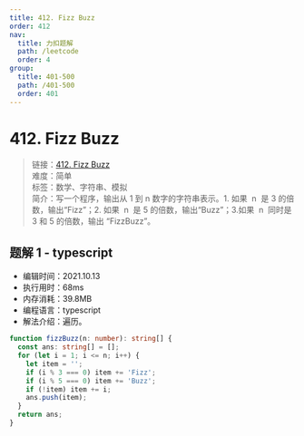 ```yaml
---
title: 412. Fizz Buzz
order: 412
nav:
  title: 力扣题解
  path: /leetcode
  order: 4
group:
  title: 401-500
  path: /401-500
  order: 401
---
```


# 412. Fizz Buzz

> 链接：[412. Fizz Buzz](https://leetcode-cn.com/problems/fizz-buzz/)  
> 难度：简单  
> 标签：数学、字符串、模拟  
> 简介：写一个程序，输出从 1 到 n 数字的字符串表示。1. 如果  n  是 3 的倍数，输出“Fizz”；2. 如果  n  是 5 的倍数，输出“Buzz”；3.如果  n  同时是 3 和 5 的倍数，输出 “FizzBuzz”。

## 题解 1 - typescript

- 编辑时间：2021.10.13
- 执行用时：68ms
- 内存消耗：39.8MB
- 编程语言：typescript
- 解法介绍：遍历。

```typescript
function fizzBuzz(n: number): string[] {
  const ans: string[] = [];
  for (let i = 1; i <= n; i++) {
    let item = '';
    if (i % 3 === 0) item += 'Fizz';
    if (i % 5 === 0) item += 'Buzz';
    if (!item) item += i;
    ans.push(item);
  }
  return ans;
}
```
